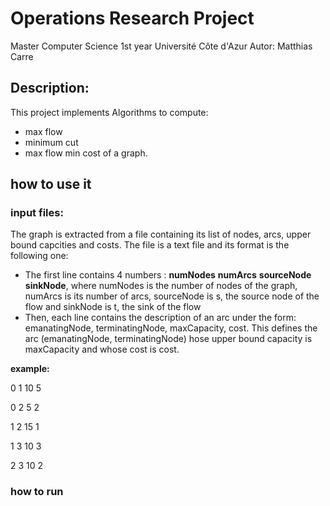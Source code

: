 # Operations Research Project

Master Computer Science 1st year
Université Côte d'Azur
Autor: Matthias Carre

## Description:
This project implements Algorithms to compute:
- max flow
- minimum cut
- max flow min cost
of a graph.

## how to use it
### input files:
The graph is extracted from a file containing its list of nodes, arcs, upper bound capcities and costs. The file is a text file and its format is the following one:
- The first line contains 4 numbers : **numNodes** **numArcs** **sourceNode** **sinkNode**, where numNodes is the number of nodes of the graph, numArcs is its number of arcs, sourceNode is s, the source node of the flow and sinkNode is t, the sink of the flow
- Then, each line contains the description of an arc under the form: emanatingNode, terminatingNode, maxCapacity, cost. This defines the arc (emanatingNode, terminatingNode)  hose upper bound capacity is maxCapacity and whose cost is cost.

**example:**

0 1 10 5

0 2  5 2

1 2 15 1

1 3 10 3

2 3 10 2
### how to run


